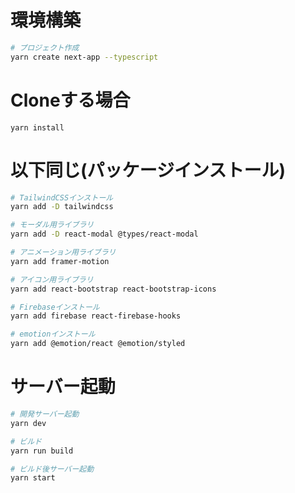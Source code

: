 # 環境構築

```bash
# プロジェクト作成
yarn create next-app --typescript
```

# Cloneする場合

```
yarn install
```

# 以下同じ(パッケージインストール)

```bash
# TailwindCSSインストール
yarn add -D tailwindcss

# モーダル用ライブラリ
yarn add -D react-modal @types/react-modal

# アニメーション用ライブラリ
yarn add framer-motion

# アイコン用ライブラリ
yarn add react-bootstrap react-bootstrap-icons

# Firebaseインストール
yarn add firebase react-firebase-hooks

# emotionインストール
yarn add @emotion/react @emotion/styled
```

# サーバー起動

```bash
# 開発サーバー起動
yarn dev
```

```bash
# ビルド
yarn run build

# ビルド後サーバー起動
yarn start
```
